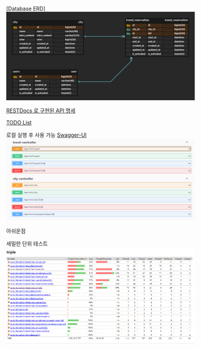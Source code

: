 
[Database ERD]
![img.png](img.png)

[RESTDocs 로 구현된 API 명세](src/docs/asciidoc/index.html)

[TODO List](src/docs/TodoList.md)

로컬 실행 후 사용 가능
[Swagger-UI](http://localhost:8080/swagger-ui/index.html)
![img_2.png](img_2.png)

아쉬운점

세밀한 단위 테스트
![img_1.png](img_1.png)